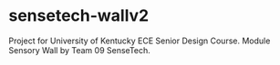 # sensetech-wallv2
Project for University of Kentucky ECE Senior Design Course. Module Sensory Wall by Team 09 SenseTech.
